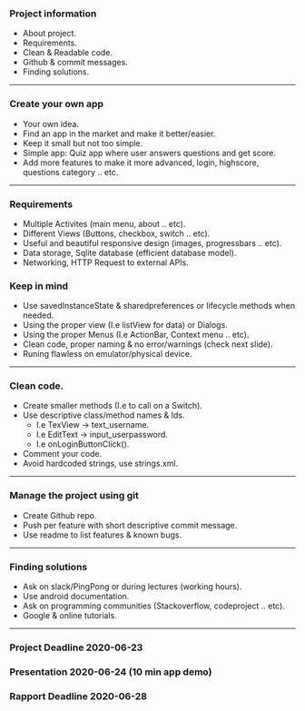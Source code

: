 ### Project information

- About project.
- Requirements.
- Clean & Readable code.
- Github & commit messages.
- Finding solutions.

---

### Create your own app

- Your own idea.
- Find an app in the market and make it better/easier.
- Keep it small but not too simple.
- Simple app: Quiz app where user answers questions and get score.
- Add more features to make it more advanced, login, highscore, questions category .. etc.

---

### Requirements

- Multiple Activites (main menu, about .. etc).
- Different Views (Buttons, checkbox, switch .. etc).
- Useful and beautiful responsive design (images, progressbars .. etc).
- Data storage, Sqlite database (efficient database model).
- Networking, HTTP Request to external APIs.

### Keep in mind

- Use savedInstanceState & sharedpreferences or lifecycle methods when needed.
- Using the proper view (I.e listView for data) or Dialogs.
- Using the proper Menus (I.e ActionBar, Context menu .. etc).
- Clean code, proper naming & no error/warnings (check next slide).
- Runing flawless on emulator/physical device.

---

### Clean code.

- Create smaller methods (I.e to call on a Switch).
- Use descriptive class/method names & Ids.
  - I.e TexView -> text_username.
  - I.e EditText -> input_userpassword.
  - I.e onLoginButtonClick().
- Comment your code.
- Avoid hardcoded strings, use strings.xml.

---

### Manage the project using git

- Create Github repo.
- Push per feature with short descriptive commit message.
- Use readme to list features & known bugs.

---

### Finding solutions

- Ask on slack/PingPong or during lectures (working hours).
- Use android documentation.
- Ask on programming communities (Stackoverflow, codeproject .. etc).
- Google & online tutorials.

---

### Project Deadline 2020-06-23

### Presentation 2020-06-24 (10 min app demo)

### Rapport Deadline 2020-06-28
